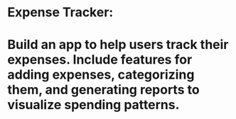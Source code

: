 # Expense Tracker:
# Build an app to help users track their expenses. Include features for adding expenses, categorizing them, and generating reports to visualize spending patterns.
